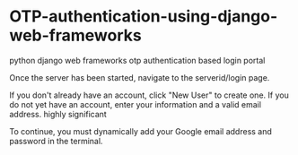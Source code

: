# OTP-authentication-using-django-web-frameworks
python django web frameworks  otp authentication based login portal


Once the server has been started, navigate to the serverid/login page.

If you don't already have an account, click "New User" to create one. If you do not yet have an account, enter your information and a valid email address. 
highly significant

To continue, you must dynamically add your Google email address and password in the terminal.

